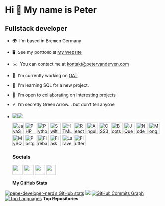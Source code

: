 Hi 👋 My name is Peter
======================

Fullstack developer
-------------------

*   🌍  I'm based in Bremen Germany
*   🖥️  See my portfolio at [My Website](http://petervanderven.com)
*   ✉️  You can contact me at [kontakt@petervanderven.com](mailto:kontakt@petervanderven.com)
*   🚀  I'm currently working on [OAT](http://oat.petervanderven.com)
*   🧠  I'm learning SQL for a new project.
*   🤝  I'm open to collaborating on Interesting projects
*   ⚡  I’m secretly Green Arrow... but don’t tell anyone
*   <a href="https://www.twitter.com/petervanderven_" target="_blank" rel="noreferrer"><img
                  src="https://img.shields.io/twitter/follow/petervanderven_?logo=twitter&style=for-the-badge&color=0891b2&labelColor=1c1917"
                /></a><a href="https://www.github.com/pepe-developer-nerd" target="_blank" rel="noreferrer"><img
                  src="https://img.shields.io/github/followers/pepe-developer-nerd?logo=github&style=for-the-badge&color=0891b2&labelColor=1c1917" /></a>
                  <p align="left">
                                <a href="https://developer.mozilla.org/en-US/docs/Web/JavaScript" target="_blank" rel="noreferrer"><img                             src="https://raw.githubusercontent.com/danielcranney/readme-generator/main/public/icons/skills/javascript-colored.svg" width="36" height="36"               alt="JavaScript" /></a>
                                <a href="https://www.php.net/" target="_blank" rel="noreferrer"><img src="https://raw.githubusercontent.com/danielcranney                                   /readme-generator/main/public/icons/skills/php-colored.svg" width="36" height="36" alt="PHP" /></a>
                                <a href="https://www.python.org/" target="_blank" rel="noreferrer"><img src="https://raw.githubusercontent.com/danielcranney/readme-generator/main/public/icons/skills/python-colored.svg" width="36" height="36" alt="Python" /></a>
                                <a href="https://developer.apple.com/swift/" target="_blank" rel="noreferrer"><img src="https://raw.githubusercontent.com/danielcranney/readme-generator/main/public/icons/skills/swift-colored.svg" width="36" height="36" alt="Swift" /></a>
                                <a href="https://developer.mozilla.org/en-US/docs/Glossary/HTML5" target="_blank" rel="noreferrer"><img src="https://raw.githubusercontent.com/danielcranney/readme-generator/main/public/icons/skills/html5-colored.svg" width="36" height="36" alt="HTML5" /></a>
                                <a href="https://reactjs.org/" target="_blank" rel="noreferrer"><img src="https://raw.githubusercontent.com/danielcranney/readme-generator/main/public/icons/skills/react-colored.svg" width="36" height="36" alt="React" /></a>
                                <a href="https://angular.io/" target="_blank" rel="noreferrer"><img src="https://raw.githubusercontent.com/danielcranney/readme-generator/main/public/icons/skills/angularjs-colored.svg" width="36" height="36" alt="Angular" /></a>
                                <a href="https://www.w3.org/TR/CSS/#css" target="_blank" rel="noreferrer"><img src="https://raw.githubusercontent.com/danielcranney/readme-generator/main/public/icons/skills/css3-colored.svg" width="36" height="36" alt="CSS3" /></a>
                                <a href="https://getbootstrap.com/" target="_blank" rel="noreferrer"><img src="https://raw.githubusercontent.com/danielcranney/readme-generator/main/public/icons/skills/bootstrap-colored.svg" width="36" height="36" alt="Bootstrap" /></a>
                                <a href="https://jquery.com/" target="_blank" rel="noreferrer"><img src="https://raw.githubusercontent.com/danielcranney/readme-generator/main/public/icons/skills/jquery-colored.svg" width="36" height="36" alt="JQuery" /></a>
                                <a href="https://nodejs.org/en/" target="_blank" rel="noreferrer"><img src="https://raw.githubusercontent.com/danielcranney/readme-generator/main/public/icons/skills/nodejs-colored.svg" width="36" height="36" alt="NodeJS" /></a>
                                <a href="https://www.mongodb.com/" target="_blank" rel="noreferrer"><img src="https://raw.githubusercontent.com/danielcranney/readme-generator/main/public/icons/skills/mongodb-colored.svg" width="36" height="36" alt="MongoDB" /></a>
                                <a href="https://www.mysql.com/" target="_blank" rel="noreferrer"><img src="https://raw.githubusercontent.com/danielcranney/readme-generator/main/public/icons/skills/mysql-colored.svg" width="36" height="36" alt="MySQL" /></a>
                                <a href="https://www.postgresql.org/" target="_blank" rel="noreferrer"><img src="https://raw.githubusercontent.com/danielcranney/readme-generator/main/public/icons/skills/postgresql-colored.svg" width="36" height="36" alt="PostgreSQL" /></a>
                                <a href="https://firebase.google.com/" target="_blank" rel="noreferrer"><img src="https://raw.githubusercontent.com/danielcranney/readme-generator/main/public/icons/skills/firebase-colored.svg" width="36" height="36" alt="Firebase" /></a>
                                <a href="https://flask.palletsprojects.com/en/2.0.x/" target="_blank" rel="noreferrer"><img src="https://raw.githubusercontent.com/danielcranney/readme-generator/main/public/icons/skills/flask-colored-dark.svg" width="36" height="36" alt="Flask" /></a>
                                <a href="https://laravel.com/" target="_blank" rel="noreferrer"><img src="https://raw.githubusercontent.com/danielcranney/readme-generator/main/public/icons/skills/laravel-colored.svg" width="36" height="36" alt="Laravel" /></a>
                                <a href="https://flutter.dev/" target="_blank" rel="noreferrer"><img src="https://raw.githubusercontent.com/danielcranney/readme-generator/main/public/icons/skills/flutter-colored.svg" width="36" height="36" alt="Flutter" /></a>
                    </p>
     ###  Socials  
    <p align="left"> <a href="https://www.facebook.com/peter.vandervenofficial" target="_blank" rel="noreferrer"><img   src="https://raw.githubusercontent.com/danielcranney/readme-generator/main/public/icons/socials/facebook.svg" width="32" height="32" /></a> <a  href="https://www.github.com/pepe-developer-nerd" target="_blank" rel="noreferrer"><img src="https://raw.githubusercontent.com/danielcranney/readme-  generator/main/public/icons/socials/github-dark.svg" width="32" height="32" /></a> <a href="http://www.instagram.com/petervanderven_official"   target="_blank" rel="noreferrer"><img src="https://raw.githubusercontent.com/danielcranney/readme-generator/main/public/icons/socials/instagram.svg"  width="32" height="32" /></a> <a href="https://www.twitter.com/petervanderven_" target="_blank" rel="noreferrer"><img   src="https://raw.githubusercontent.com/danielcranney/readme-generator/main/public/icons/socials/twitter.svg" width="32" height="32" /></a></p>
  
    <b>My GitHub Stats</b>

  <a href="http://www.github.com/pepe-developer-nerd"><img src="https://github-readme-stats.vercel.app/api?username=pepe-developer-nerd&show_icons=true&hide=&count_private=true&title_color=64748b&text_color=444e59&icon_color=0891b2&bg_color=1c1917&hide_border=true&show_icons=true" alt="pepe-developer-nerd's GitHub stats" /></a>
  <a href="http://www.github.com/pepe-developer-nerd"><img src="https://github-readme-streak-stats.herokuapp.com/?user=pepe-developer-nerd&stroke=444e59&background=1c1917&ring=64748b&fire=64748b&currStreakNum=444e59&currStreakLabel=64748b&sideNums=444e59&sideLabels=444e59&dates=444e59&hide_border=true"   /></a>
  <a href="http://www.github.com/pepe-developer-nerd"><img src="https://activity-graph.herokuapp.com/graph?username=pepe-developer-nerd&bg_color=1c1917&color=444e59&line=0891b2&point=444e59&area_color=1c1917&area=true&hide_border=true&custom_title=GitHub%20Commits%20Graph" alt="GitHub Commits Graph" /></a>
  <a href="https://github.com/pepe-developer-nerd" align="left"><img src="https://github-readme-stats.vercel.app/api/top-langs/?username=pepe-developer-nerd&langs_count=10&title_color=64748b&text_color=444e59&icon_color=0891b2&bg_color=1c1917&hide_border=true&locale=en&custom_title=Top%20%Languages" alt="Top Languages" /></a>
  <b>Top Repositories</b>

  <div width="100%" align="center"></div><br /><br /><br /><br /><br /><br /><br />
